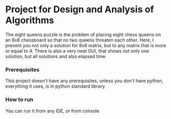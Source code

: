 # Project for Design and Analysis of Algorithms

The eight queens puzzle is the problem of placing eight chess queens on an 8x8 chessboard so that no two queens threaten each other. Here, I present you not only a solution for 8x8 matrix, but to any matrix that is more or equal to 4. 
There is also a very neat GUI, that shows not only one solution, but all solutions and also elapsed time.

### Prerequisites
This project doesn't have any prerequisites, unless you don't have python, everything it uses, is in python standard library.

### How to run
You can run it from any IDE, or from console
